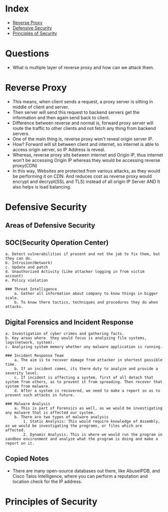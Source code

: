 # Index

- [Reverse Proxy](#Reverse-Proxy)
- [Defensive Security](#Defensive-Security)
- [Principles of Security](#Security-Principles)

# Questions

- What is multiple layer of reverse proxy and how can we attack them.

# Reverse Proxy
- This means, when client sends a request, a proxy server is sitting in middle of client and server.
- Then server will send this request to backend servers get the information and then again send back to client.
- Difference between reverse and normal is, forward proxy server will route the traffic to other clients and not fetch any thing from backend servers.
- One of the main thing is, reverse proxy won't reveal origin server IP.
- How? Forward will sit between client and internet, so internet is able to access origin server, so IP Address is reveal.
- Whereas, reverse proxy sits between internet and Origin IP, thus internet won't be accessing Origin IP whereas they would be accessing reverse proxy(CDN)
- In this way, Websites are protected from various attacks, as they would be performing it on CDN. And reduces cost as reverse proxy would encrypt and decrypt(SSL and TLS) instead of all origin IP Server AND It also helps is load balancing.

# Defensive Security
## Areas of Defensive Security

## SOC(Security Operation Center)
	a. Detect vulnerabilities if present and not the job to fix them, but they can do.
	b. Intrusion(Network)
	c. Update and patch
	d. Unauthorized Activity (Like attacker logging in from victim account)
	e. Policy violation

	### Threat Intelligence
		a. Gather all information about company to know things in bigger scale.
		b. To know there tactics, techniques and procedures they do when attacks.

## Digital Forensics and Incident Response
	a. Investigation of cyber crimes and gathering facts.
	b. Key areas where  they would focus is analyzing file systems, logs(network, system).
	c. Analyzing system memory whether any malware application is running.

	### Incident Response Team
		a. The aim is to recover damage from attacker in shortest possible time.
		b. If an incident comes, its there duty to analyze and provide a severity level.
		c. If incident is affecting a system, first of all detach that system from others, as to prevent it from spreading. Then recover that system from malware.
		d. After a system is recovered, we need to make a report so as to prevent such attacks in future.

	### Malware Analysis
		a. This is part of Forensics as well, as we would be investigating any malware that is affected our system.
		b. There are two types of malware analysis
			1. Static Analysis: This would require knowledge of Assembly, as we would be investigating the programs, or files which are affected.
			2. Dynamic Analysis: This is where we would run the program in sandbox environment and analyze what the program is doing and make a report on it.

## Copied Notes
- There are many open-source databases out there, like AbuseIPDB, and Cisco Talos Intelligence, where you can perform a reputation and location check for the IP address.

# Principles of Security

